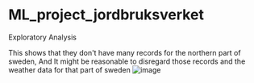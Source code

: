 # ML_project_jordbruksverket


Exploratory Analysis

This shows that they don't have many records for the northern part of sweden, And It might be reasonable to disregard those records and the weather data for that part of sweden
![image](https://github.com/user-attachments/assets/f4046c96-9f34-4976-b3e5-882cd5a5f42c)
